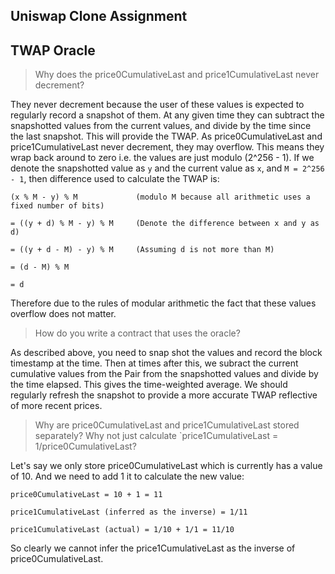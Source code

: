 ## Uniswap Clone Assignment

## TWAP Oracle

> Why does the price0CumulativeLast and price1CumulativeLast never decrement?

They never decrement because the user of these values is expected to regularly record a snapshot of them. At any given
time they can subtract the snapshotted values from the current values, and divide by the time since the last snapshot.
This will provide the TWAP. As price0CumulativeLast and price1CumulativeLast never decrement, they may overflow. This
means they wrap back around to zero i.e. the values are just modulo (2^256 - 1). If we denote the snapshotted value as
`y` and the current value as `x`, and `M = 2^256 - 1`, then difference used to calculate the TWAP is:

```
(x % M - y) % M             (modulo M because all arithmetic uses a fixed number of bits)

= ((y + d) % M - y) % M     (Denote the difference between x and y as d)

= ((y + d - M) - y) % M     (Assuming d is not more than M)

= (d - M) % M

= d
```

Therefore due to the rules of modular arithmetic the fact that these values overflow does not matter.

> How do you write a contract that uses the oracle?

As described above, you need to snap shot the values and record the block timestamp at the time. Then at times after
this, we subract the current cumulative values from the Pair from the snapshotted values and divide by the time elapsed.
This gives the time-weighted average. We should regularly refresh the snapshot to provide a more accurate TWAP
reflective of more recent prices.

> Why are price0CumulativeLast and price1CumulativeLast stored separately? Why not just calculate `price1CumulativeLast = 1/price0CumulativeLast?

Let's say we only store price0CumulativeLast which is currently has a value of 10. And we need to add 1 it to calculate
the new value:

```
price0CumulativeLast = 10 + 1 = 11

price1CumulativeLast (inferred as the inverse) = 1/11

price1CumulativeLast (actual) = 1/10 + 1/1 = 11/10
```

So clearly we cannot infer the price1CumulativeLast as the inverse of price0CumulativeLast.
